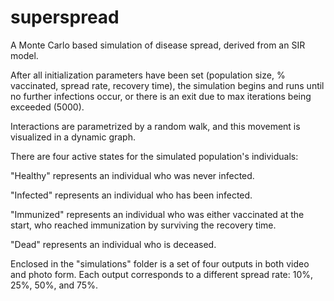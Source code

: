 # superspread
A Monte Carlo based simulation of disease spread, derived from an SIR model.

After all initialization parameters have been set (population size, % vaccinated, spread rate, recovery time), the simulation begins and runs until no further infections occur, or there is an exit due to max iterations being exceeded (5000). 

Interactions are parametrized by a random walk, and this movement is visualized in a dynamic graph. 

There are four active states for the simulated population's individuals:

"Healthy" represents an individual who was never infected. 

"Infected" represents an individual who has been infected.

"Immunized" represents an individual who was either vaccinated at the start, who reached immunization by surviving the recovery time. 

"Dead" represents an individual who is deceased. 

Enclosed in the "simulations" folder is a set of four outputs in both video and photo form. Each output corresponds to a different spread rate: 10%, 25%, 50%, and 75%. 
